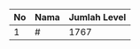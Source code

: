 | No | Nama            | Jumlah Level |
|----|-----------------|--------------|
| 1  | #    |    1767        |
